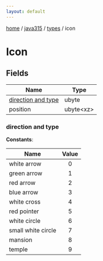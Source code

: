 ```yaml
---
layout: default
---
```


[home](/)  /  [java315](/protocol/java315)  /  [types](/protocol/java315/types)  /  icon

# Icon

## Fields

Name | Type
---|---
[direction and type](#direction-and-type) | ubyte
position | ubyte&lt;xz&gt;

### direction and type

**Constants**:

Name | Value
---|:---:
white arrow | 0
green arrow | 1
red arrow | 2
blue arrow | 3
white cross | 4
red pointer | 5
white circle | 6
small white circle | 7
mansion | 8
temple | 9

